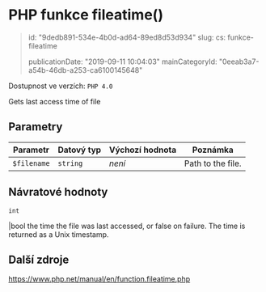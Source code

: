 PHP funkce fileatime()
======================

> id: "9dedb891-534e-4b0d-ad64-89ed8d53d934"
> slug:
> 	cs: funkce-fileatime
>
> publicationDate: "2019-09-11 10:04:03"
> mainCategoryId: "0eeab3a7-a54b-46db-a253-ca6100145648"

Dostupnost ve verzích: `PHP 4.0`

Gets last access time of file


Parametry
--------------

| Parametr | Datový typ | Výchozí hodnota | Poznámka |
|-----|-----|-----|-----|
| `$filename` | `string` | *není* | Path to the file. |


Návratové hodnoty
----------------

`int`

|bool the time the file was last accessed, or false on failure.
The time is returned as a Unix timestamp.

Další zdroje
------------

https://www.php.net/manual/en/function.fileatime.php

